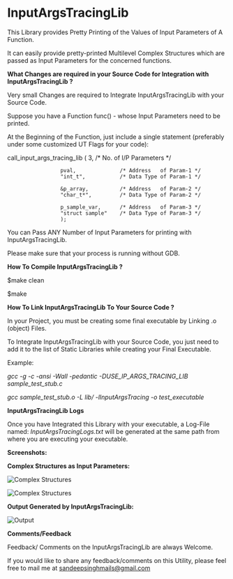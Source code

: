 **InputArgsTracingLib**
========================

This Library provides Pretty Printing of the Values of Input Parameters of A Function.

It can easily provide pretty-printed Multilevel Complex Structures which are passed as Input Parameters for the concerned functions.


**What Changes are required in your Source Code for Integration with InputArgsTracingLib ?**

Very small Changes are required to Integrate InputArgsTracingLib with your Source Code.

Suppose you have a Function func() - whose Input Parameters need to be printed.

At the Beginning of the Function, just include a single statement (preferably under some customized UT Flags for your code):

call_input_args_tracing_lib (
					 3, 				/* No. of I/P Parameters 	*/

					 pval,				/* Address   of Param-1 */
					 "int_t",			/* Data Type of Param-1 */

					 &p_array,			/* Address   of Param-2 */
					 "char_t*",			/* Data Type of Param-2 */

					 p_sample_var,		/* Address   of Param-3 */
					 "struct sample"	/* Data Type of Param-3 */
					 );

You can Pass ANY Number of Input Parameters for printing with InputArgsTracingLib.

Please make sure that your process is running without GDB.


**How To Compile InputArgsTracingLib ?**

$make clean

$make

**How To Link InputArgsTracingLib To Your Source Code ?**

In your Project, you must be creating some final executable by Linking .o (object) Files.

To Integrate InputArgsTracingLib with your Source Code, you just need to add it to the list of Static Libraries while creating your Final Executable.

Example:

*gcc -g -c -ansi -Wall -pedantic -DUSE_IP_ARGS_TRACING_LIB sample_test_stub.c*

*gcc sample_test_stub.o -L lib/ -lInputArgsTracing -o test_executable*


**InputArgsTracingLib Logs**

Once you have Integrated this Library with your executable, a Log-File named: *InputArgsTracingLogs.txt* will be generated at 
the same path from where you are executing your executable.

**Screenshots:**

**Complex Structures as Input Parameters:**

![Complex Structures ](https://raw.github.com/sandeepsinghmails/InputArgsTracingLib/master/Images/InputArgsTracingLib_Sample_Usage_1.jpeg)

![Complex Structures ](https://raw.github.com/sandeepsinghmails/InputArgsTracingLib/master/Images/InputArgsTracingLib_Sample_Usage_2.jpeg)

**Output Generated by InputArgsTracingLib:**

![Output](https://raw.github.com/sandeepsinghmails/InputArgsTracingLib/master/Images/InputArgsTracingLib_Sample_Usage_3.jpeg)

**Comments/Feedback**

Feedback/ Comments on the InputArgsTracingLib are always Welcome.

If you would like to share any feedback/comments on this Utility, please feel free to mail me at sandeepsinghmails@gmail.com


